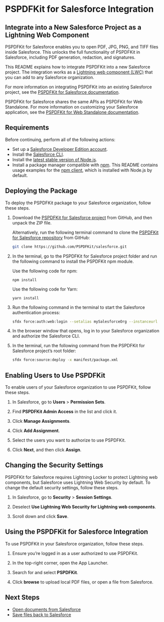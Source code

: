 # PSPDFKit for Salesforce Integration

## Integrate into a New Salesforce Project as a Lightning Web Component

PSPDFKit for Salesforce enables you to open PDF, JPG, PNG, and TIFF files inside Salesforce. This unlocks the full functionality of PSPDFKit in Salesforce, including PDF generation, redaction, and signatures.

This README explains how to integrate PSPDFKit into a new Salesforce project. The integration works as a [Lightning web component (LWC)][lwc] that you can add to any Salesforce organization.

For more information on integrating PSPDFKit into an existing Salesforce project, see the [PSPDFKit for Salesforce documentation][salesforce docs].

PSPDFKit for Salesforce shares the same APIs as PSPDFKit for Web Standalone. For more information on customizing your Salesforce application, see the [PSPDFKit for Web Standalone documentation][web docs].

## Requirements

Before continuing, perform all of the following actions:

- Set up a [Salesforce Developer Edition account][developer].
- Install the [Salesforce CLI][].
- Install the [latest stable version of Node.js][node.js].
- Install a package manager compatible with [npm][about-npm]. This README contains usage examples for the [npm client][npm-client], which is installed with Node.js by default.

## Deploying the Package

To deploy the PSPDFKit package to your Salesforce organization, follow these steps.

1. Download the [PSPDFKit for Salesforce project][zip] from GitHub, and then unpack the ZIP file.

    Alternatively, run the following terminal command to clone the [PSPDFKit for Salesforce repository][repo] from GitHub:

    ```bash
    git clone https://github.com/PSPDFKit/salesforce.git
    ```

2. In the terminal, go to the PSPDFKit for Salesforce project folder and run the following command to install the PSPDFKit npm module.

    Use the following code for npm:

    ```npm
    npm install
    ```

    Use the following code for Yarn:

    ```yarn
    yarn install
    ```

3. Run the following command in the terminal to start the Salesforce authentication process:

    ```bash
    sfdx force:auth:web:login --setalias mySalesforceOrg --instanceurl https://login.salesforce.com --setdefaultusername
    ```

4. In the browser window that opens, log in to your Salesforce organization and authorize the Salesforce CLI.

5. In the terminal, run the following command from the PSPDFKit for Salesforce project’s root folder:

    ```bash
    sfdx force:source:deploy -x manifest/package.xml
    ```

## Enabling Users to Use PSPDFKit

To enable users of your Salesforce organization to use PSPDFKit, follow these steps.

1. In Salesforce, go to **Users** > **Permission Sets**.

2. Find **PSPDFKit Admin Access** in the list and click it.

3. Click **Manage Assignments**.

4. Click **Add Assignment**.

5. Select the users you want to authorize to use PSPDFKit.

6. Click **Next**, and then click **Assign**.

## Changing the Security Settings

PSPDFKit for Salesforce requires Lightning Locker to protect Lightning web components, but Salesforce uses Lightning Web Security by default. To change the default security settings, follow these steps.

1. In Salesforce, go to **Security** > **Session Settings**.

2. Deselect **Use Lightning Web Security for Lightning web components**.

3. Scroll down and click **Save**.

## Using the PSPDFKit for Salesforce Integration

To use PSPDFKit in your Salesforce organization, follow these steps.

1. Ensure you’re logged in as a user authorized to use PSPDFKit.

2. In the top-right corner, open the App Launcher.

3. Search for and select **PSPDFKit**.

4. Click **browse** to upload local PDF files, or open a file from Salesforce.

## Next Steps

- [Open documents from Salesforce][]
- [Save files back to Salesforce][]

[web docs]: https://pspdfkit.com/guides/web/
[salesforce docs]: https://pspdfkit.com/getting-started/web-integrations/?product=salesforce&project=existing-project
[lwc]: https://developer.salesforce.com/docs/component-library/documentation/en/lwc
[developer]: https://developer.salesforce.com/signup
[salesforce cli]: https://developer.salesforce.com/tools/sfdxcli
[node.js]: https://nodejs.org/en/download/
[about-npm]: https://docs.npmjs.com/about-npm
[npm-client]: https://docs.npmjs.com/cli/v7/commands/npm
[open documents from salesforce]: https://pspdfkit.com/guides/web/open-a-document/from-salesforce/
[save files back to salesforce]:  https://pspdfkit.com/guides/web/save-a-document/to-salesforce/
[zip]: https://github.com/PSPDFKit/salesforce/archive/refs/heads/master.zip
[repo]: https://github.com/PSPDFKit/salesforce/